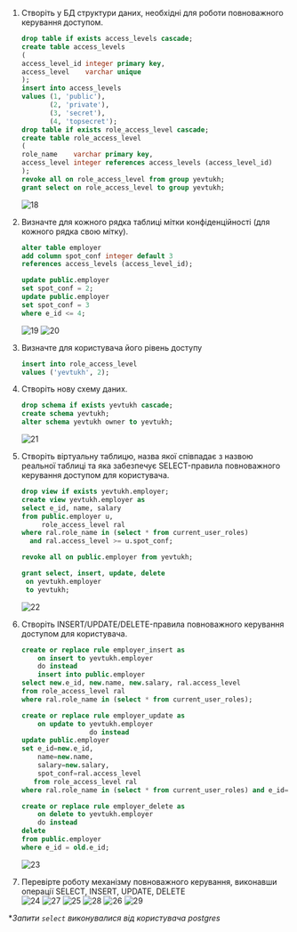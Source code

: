 1. Створіть у БД структури даних, необхідні для роботи повноважного керування доступом.

    ```sql
    drop table if exists access_levels cascade;
    create table access_levels
    (
    access_level_id integer primary key,
    access_level    varchar unique
    );
    insert into access_levels
    values (1, 'public'),
           (2, 'private'),
           (3, 'secret'),
           (4, 'topsecret');
    drop table if exists role_access_level cascade;
    create table role_access_level
    (
    role_name    varchar primary key,
    access_level integer references access_levels (access_level_id)
    );
    revoke all on role_access_level from group yevtukh;
    grant select on role_access_level to group yevtukh;
    ```  
   ![18](https://user-images.githubusercontent.com/56599282/209476046-5d8c9090-bf5a-4891-ac53-61cfee74eb40.png)

2. Визначте для кожного рядка таблиці мітки конфіденційності (для кожного рядка свою мітку).
   ```sql
   alter table employer
   add column spot_conf integer default 3
   references access_levels (access_level_id);
   
   update public.employer
   set spot_conf = 2;
   update public.employer
   set spot_conf = 3
   where e_id <= 4;
   ```
   ![19](https://user-images.githubusercontent.com/56599282/209476077-e97d4abe-99f9-4838-9b1a-625882d7ad7e.png)
   ![20](https://user-images.githubusercontent.com/56599282/209476069-d2663501-2cca-43cf-8cbd-c51b94250bbb.png)
   
3. Визначте для користувача його рівень доступу
   ```sql
   insert into role_access_level
   values ('yevtukh', 2);
   ```
4. Створіть нову схему даних.
   ```sql
   drop schema if exists yevtukh cascade;
   create schema yevtukh;
   alter schema yevtukh owner to yevtukh;
   ```  
   ![21](https://user-images.githubusercontent.com/56599282/209476086-739a3ba8-9c2e-44f7-bf0e-f46f36138fb1.png)
5. Створіть віртуальну таблицю, назва якої співпадає з назвою реальної таблиці та яка забезпечує SELECT-правила
   повноважного керування доступом для користувача.  
   ```sql
   drop view if exists yevtukh.employer;
   create view yevtukh.employer as
   select e_id, name, salary
   from public.employer u,
        role_access_level ral
   where ral.role_name in (select * from current_user_roles)
     and ral.access_level >= u.spot_conf;
   
   revoke all on public.employer from yevtukh;
   
   grant select, insert, update, delete
    on yevtukh.employer
    to yevtukh;
   ```  
   ![22](https://user-images.githubusercontent.com/56599282/209476094-10d5a543-662a-46af-a70d-0fcf0924348d.png)
6. Створіть INSERT/UPDATE/DELETE-правила повноважного керування доступом для користувача.  
   ```sql
   create or replace rule employer_insert as
       on insert to yevtukh.employer
       do instead
       insert into public.employer
   select new.e_id, new.name, new.salary, ral.access_level
   from role_access_level ral
   where ral.role_name in (select * from current_user_roles);
   
   create or replace rule employer_update as
       on update to yevtukh.employer
                    do instead
   update public.employer
   set e_id=new.e_id,
       name=new.name,
       salary=new.salary,
       spot_conf=ral.access_level
      from role_access_level ral
   where ral.role_name in (select * from current_user_roles) and e_id=old.e_id;
   
   create or replace rule employer_delete as
       on delete to yevtukh.employer
       do instead
   delete
   from public.employer
   where e_id = old.e_id;
   ```  
   ![23](https://user-images.githubusercontent.com/56599282/209476101-2ffe716e-9975-4763-a704-38ad7b38f9fd.png)
7. Перевірте роботу механізму повноважного керування, виконавши операції SELECT, INSERT, UPDATE, DELETE  
   ![24](https://user-images.githubusercontent.com/56599282/209476104-0c325cd8-99c4-46fa-93b8-cb521e58888c.png)
   ![27](https://user-images.githubusercontent.com/56599282/209476106-afc187f5-bbef-4854-8483-5174a13ffa4a.png)
   ![25](https://user-images.githubusercontent.com/56599282/209476107-50d112dd-9ced-4dac-805d-e747227ab09e.png)
   ![28](https://user-images.githubusercontent.com/56599282/209476109-c7b5e516-7381-4827-b657-af83fca1c084.png)
   ![26](https://user-images.githubusercontent.com/56599282/209476113-fbf92c1a-ec5d-4fb5-b83a-b14c22e3c4f6.png)
   ![29](https://user-images.githubusercontent.com/56599282/209476116-0553ef30-16cb-43df-923b-c4b8899a6c2a.png)

*_Запити `select` виконувалися від користувача postgres_
